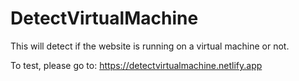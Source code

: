 # DetectVirtualMachine
This will detect if the website is running on a virtual machine or not.

To test, please go to: https://detectvirtualmachine.netlify.app
